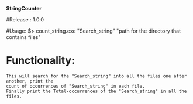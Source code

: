 **StringCounter**

#Release : 1.0.0 

#Usage:
    $> count_string.exe "Search_string" "path for the directory that contains files"
    

# Functionality:
    This will search for the "Search_string" into all the files one after another, print the 
    count of occurrences of "Search_string" in each file.
    Finally print the Total-occurrences of the "Search_string" in all the files.
 